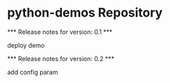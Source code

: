 # python-demos Repository

*** Release notes for version: 0.1 ***

deploy demo

*** Release notes for version: 0.2 ***

add config param